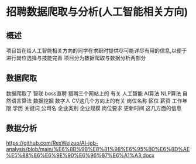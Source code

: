 # 招聘数据爬取与分析(人工智能相关方向)
## 概述
项目旨在给人工智能相关方向的同学在求职时提供尽可能详尽有用的信息,以便于进行岗位选择与技能完善
项目分为数据爬取与数据分析两部分
## 数据爬取
数据爬取了 智联 boss直聘 猎聘三个网站上的 有关 人工智能 AI算法 NLP算法 自然语言算法 数据挖掘 数字人 CV这几个方向上的有关 岗位名称 区位 薪资 工作年限 学历 关键词 公司名 企业类别 企业规模 岗位要求 更新时间 这几方面的信息
## 数据分析
https://github.com/RexWeizuo/AI-job-analysis/blob/main/%E6%8B%9B%E8%81%98%E6%95%B0%E6%8D%AE%E5%88%86%E6%9E%90%E6%96%87%E6%A1%A3.docx
